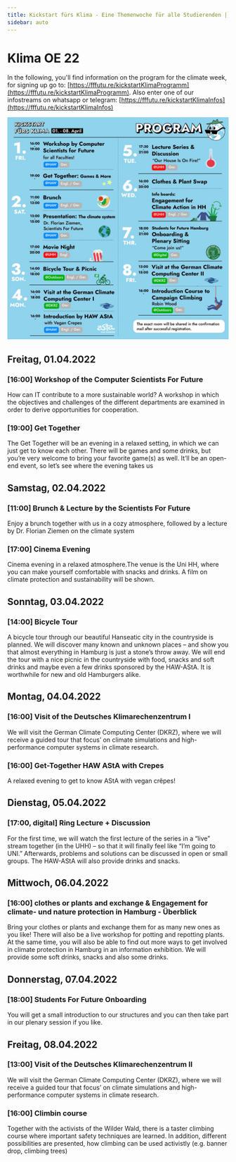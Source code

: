 ```yaml
---
title: Kickstart fürs Klima - Eine Themenwoche für alle Studierenden | Sommersemeser 2022
sidebar: auto
---
```


# Klima OE 22 

In the following, you'll find information on the program for the climate week, for signing up go to: [https://fffutu.re/kickstartKlimaProgramm](https://fffutu.re/kickstartKlimaProgramm). Also enter one of our infostreams on whatsapp or telegram: [https://fffutu.re/kickstartKlimaInfos](https://fffutu.re/kickstartKlimaInfos)  

![programmoverview](./sharepic_programm_en.jpeg "Program")


## Freitag, 01.04.2022

### [16:00] Workshop of the Computer Scientists For Future
How can IT contribute to a more sustainable world? A workshop in which the objectives and challenges of the different departments are examined in order to derive opportunities for cooperation.

### [19:00] Get Together 
The Get Together will be an evening in a relaxed setting, in which we can just get to know each other. There will be games and some drinks, but you’re very welcome to bring your favorite game(s) as well. It’ll be an open-end event, so let’s see where the evening takes us
## Samstag, 02.04.2022

### [11:00] Brunch & Lecture by the Scientists For Future 
Enjoy a brunch together with us in a cozy atmosphere, followed by a lecture by Dr. Florian Ziemen on the climate system

### [17:00] Cinema Evening 

Cinema evening in a relaxed atmosphere.The venue is the Uni HH, where you can make yourself comfortable with snacks and drinks. A film on climate protection and sustainability will be shown.
## Sonntag, 03.04.2022

### [14:00] Bicycle Tour 

A bicycle tour through our beautiful Hanseatic city in the countryside is planned. We will discover many known and unknown places – and show you that almost everything in Hamburg is just a stone’s throw away. We will end the tour with a nice picnic in the countryside with food, snacks and soft drinks and maybe even a few drinks sponsored by the HAW-AStA. It is worthwhile for new and old Hamburgers alike.

## Montag, 04.04.2022

### [16:00] Visit of the Deutsches Klimarechenzentrum I 
We will visit the German Climate Computing Center (DKRZ), where we will receive a guided tour that focus’ on climate simulations and high-performance computer systems in climate research.

### [16:00] Get-Together HAW AStA with Crepes 

A relaxed evening to get to know AStA with vegan crêpes!

## Dienstag, 05.04.2022

### [17:00, digital] Ring Lecture + Discussion 

For the first time, we will watch the first lecture of the series in a “live” stream together (in the UHH) – so that it will finally feel like “I’m going to UNI.” Afterwards, problems and solutions can be discussed in open or small groups. The HAW-AStA will also provide drinks and snacks.

## Mittwoch, 06.04.2022

### [16:00] clothes or plants and exchange & Engagement for climate- und nature protection in Hamburg - Überblick 


Bring your clothes or plants and exchange them for as many new ones as you like! There will also be a live workshop for potting and repotting plants. At the same time, you will also be able to find out more ways to get involved in climate protection in Hamburg in an information exhibition. We will provide some soft drinks, snacks and also some drinks.



## Donnerstag, 07.04.2022

### [18:00] Students For Future Onboarding 

You will get a small introduction to our structures and you can then take part in our plenary session if you like.


## Freitag, 08.04.2022

### [13:00] Visit of the Deutsches Klimarechenzentrum II
We will visit the German Climate Computing Center (DKRZ), where we will receive a guided tour that focus’ on climate simulations and high-performance computer systems in climate research.

### [16:00] Climbin course  
Together with the activists of the Wilder Wald, there is a taster climbing course where important safety techniques are learned. In addition, different possibilities are presented, how climbing can be used activistly (e.g. banner drop, climbing trees) 
